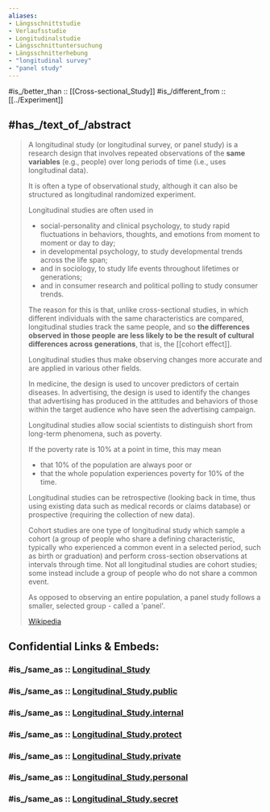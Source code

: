 ```yaml
---
aliases:
- Längsschnittstudie
- Verlaufsstudie
- Longitudinalstudie
- Längsschnittuntersuchung
- Längsschnitterhebung
- "longitudinal survey"
- "panel study"
---
```


#is_/better_than :: [[Cross-sectional_Study]] 
#is_/different_from :: [[../Experiment]]

## #has_/text_of_/abstract 

> A longitudinal study (or longitudinal survey, or panel study) is a research design that involves 
> repeated observations of the **same variables** (e.g., people) over long periods of time 
> (i.e., uses longitudinal data). 
> 
> It is often a type of observational study, 
> although it can also be structured as longitudinal randomized experiment.
>
> Longitudinal studies are often used in 
> - social-personality and clinical psychology, 
>   to study rapid fluctuations in behaviors, thoughts, 
>   and emotions from moment to moment or day to day; 
> - in developmental psychology, to study developmental trends across the life span; 
> - and in sociology, to study life events throughout lifetimes or generations; 
> - and in consumer research and political polling to study consumer trends. 
> 
> The reason for this is that, unlike cross-sectional studies, 
> in which different individuals with the same characteristics are compared, 
> longitudinal studies track the same people, and so **the differences observed in those people** 
> **are less likely to be the result of cultural differences across generations**, that is, the [[cohort effect]]. 
> 
> Longitudinal studies thus make observing changes more accurate 
> and are applied in various other fields. 
> 
> In medicine, the design is used to uncover predictors of certain diseases. 
> In advertising, the design is used to identify the changes 
> that advertising has produced in the attitudes and behaviors of those within the target audience 
> who have seen the advertising campaign. 
> 
> Longitudinal studies allow social scientists to distinguish short from long-term phenomena, 
> such as poverty. 
> 
> If the poverty rate is 10% at a point in time, this may mean 
> - that 10% of the population are always poor or 
> - that the whole population experiences poverty for 10% of the time.
>
> Longitudinal studies can be retrospective (looking back in time, thus using existing data such as medical records or claims database) or prospective (requiring the collection of new data).
>
> Cohort studies are one type of longitudinal study which sample a cohort (a group of people who share a defining characteristic, typically who experienced a common event in a selected period, such as birth or graduation) and perform cross-section observations at intervals through time. Not all longitudinal studies are cohort studies; some instead include a group of people who do not share a common event.
>
> As opposed to observing an entire population, a panel study follows a smaller, selected group - called a 'panel'.
>
> [Wikipedia](https://en.wikipedia.org/wiki/Longitudinal%20study) 


## Confidential Links & Embeds: 

### #is_/same_as :: [Longitudinal_Study](/_Standards/Mathematics/Statistics/Observational_Study/Longitudinal_Study.md) 

### #is_/same_as :: [Longitudinal_Study.public](/_public/Mathematics/Statistics/Observational_Study/Longitudinal_Study.public.md) 

### #is_/same_as :: [Longitudinal_Study.internal](/_internal/Mathematics/Statistics/Observational_Study/Longitudinal_Study.internal.md) 

### #is_/same_as :: [Longitudinal_Study.protect](/_protect/Mathematics/Statistics/Observational_Study/Longitudinal_Study.protect.md) 

### #is_/same_as :: [Longitudinal_Study.private](/_private/Mathematics/Statistics/Observational_Study/Longitudinal_Study.private.md) 

### #is_/same_as :: [Longitudinal_Study.personal](/_personal/Mathematics/Statistics/Observational_Study/Longitudinal_Study.personal.md) 

### #is_/same_as :: [Longitudinal_Study.secret](/_secret/Mathematics/Statistics/Observational_Study/Longitudinal_Study.secret.md)

